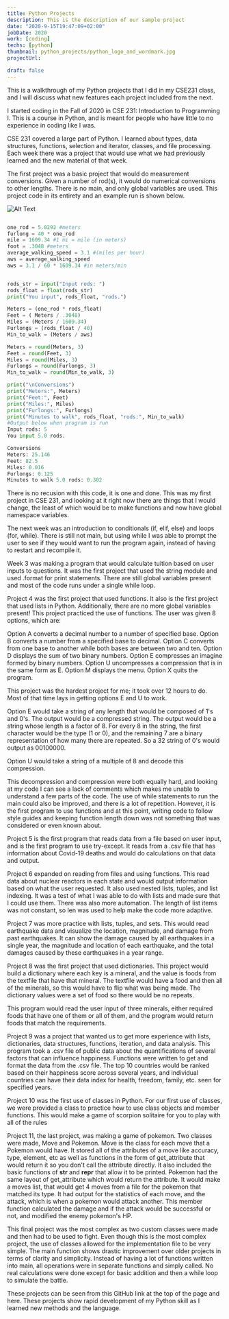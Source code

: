 ```yaml
---
title: Python Projects
description: This is the description of our sample project
date: "2020-9-15T19:47:09+02:00"
jobDate: 2020
work: [coding]
techs: [python]
thumbnail: python_projects/python_logo_and_wordmark.jpg
projectUrl: 

draft: false
---
```

This is a walkthrough of my Python projects that I did in 
my CSE231 class, and I will discuss what new features each 
project included from the next.

I started coding in the Fall of 2020 in CSE 231: Introduction 
to Programming I. This is a course in Python, and is meant for 
people who have little to no experience in coding like I was. 

CSE 231 covered a large part of Python. I learned about types, 
data structures, functions, selection and iterator, classes, and 
file processing. Each week there was a project that would use what 
we had previously learned and the new material of that week.

The first project was a basic project that would do measurement conversions. 
Given a number of rod(s), it would do numerical conversions to other lengths. 
There is no main, and only global variables are used. This project code in 
its entirety and an example run is shown below.

![Alt Text](https://media.giphy.com/media/iGx2wVjYzpazS/giphy.gif)

```python

one_rod = 5.0292 #meters
furlong = 40 * one_rod
mile = 1609.34 #1 mi = mile (in meters)
foot = .3048 #meters
average_walking_speed = 3.1 #(miles per hour)
aws = average_walking_speed
aws = 3.1 / 60 * 1609.34 #in meters/min


rods_str = input("Input rods: ")
rods_float = float(rods_str)
print("You input", rods_float, "rods.")

Meters = (one_rod * rods_float)
Feet = ( Meters / .3048)
Miles = (Meters / 1609.34)
Furlongs = (rods_float / 40)
Min_to_walk = (Meters / aws)

Meters = round(Meters, 3)
Feet = round(Feet, 3)
Miles = round(Miles, 3)
Furlongs = round(Furlongs, 3)
Min_to_walk = round(Min_to_walk, 3)

print("\nConversions")
print("Meters:", Meters)
print("Feet:", Feet)
print("Miles:", Miles)
print("Furlongs:", Furlongs)
print("Minutes to walk", rods_float, "rods:", Min_to_walk)
#Output below when program is run
Input rods: 5
You input 5.0 rods.

Conversions
Meters: 25.146
Feet: 82.5
Miles: 0.016
Furlongs: 0.125
Minutes to walk 5.0 rods: 0.302
```
There is no recusion with this code, it is one and done. 
This was my first project in CSE 231, and looking at it right now 
there are things that I would change, the least of which 
would be to make functions and now have global namespace variables.

The next week was an introduction to conditionals (if, elif, else) 
and loops (for, while). There is still not main, but using while 
I was able to prompt the user to see if they would want to run the 
program again, instead of having to restart and recompile it. 

Week 3 was making a program that would calculate tuition based on 
user inputs to questions. It was the first project that used the string 
module and used .format for print statements. There are still global 
variables present and most of the code runs under a single while loop. 

Project 4 was the first project that used functions. It also is the first 
project that used lists in Python. Additionally, there are no more 
global variables present! This project practiced the use of functions.
The user was given 8 options, which are:

Option A converts a decimal number to a number of specified base.
Option B converts a number from a specified base to decimal.
Option C converts from one base to another while both bases are between
two and ten.
Option D displays the sum of two binary numbers.
Option E compresses an imagine formed by binary numbers. 
Option U uncompresses a compression that is in the same form as E. 
Option M displays the menu.
Option X quits the program.

This project was the hardest project for me; it took over 12 hours to do. 
Most of that time lays in getting options E and U to work. 

Option E would take a string of any length that would be composed of 1's 
and 0's. The output would be a compressed string. The output would be a string 
whose length is a factor of 8. For every 8 in the string, the first 
character would be the type (1 or 0), and the remaining 7 are a binary 
representation of how many there are repeated. So a 32 string of 0's would 
output as 00100000.

Option U would take a string of a multiple of 8 and decode this compression. 

This decompression and compression were both equally hard, and looking at 
my code I can see a lack of comments which makes me unable to understand 
a few parts of the code. The use of while statements to run the main could also 
be improved, and there is a lot of repetition. However, it is the first program 
to use functions and at this point, writing code to follow style guides and 
keeping function length down was not something that was considered or even 
known about. 

Project 5 is the first program that reads data from a file based on user input, 
and is the first program to use try-except. It reads from a .csv file that 
has information about Covid-19 deaths and would do calculations on that 
data and output.

Project 6 expanded on reading from files and using functions. This read data 
about nuclear reactors in each state and would output information based on 
what the user requested. It also used nested lists, tuples, and list indexing. 
It was a test of what I was able to do with lists and made sure that I could 
use them. There was also more automation. The length of list items was not 
constant, so len was used to help make the code more adaptive. 

Project 7 was more practice with lists, tuples, and sets. This would read 
earthquake data and visualize the location, magnitude, and damage from past 
earthquakes. It can show the damage caused by all earthquakes in a single year, 
the magnitude and location of each earthquake, and the total damages caused 
by these earthquakes in a year range. 

Project 8 was the first project that used dictionaries. This project would 
build a dictionary where each key is a mineral, and the value is foods 
from the textfile that have that mineral. The textfile would have a food 
and then all of the minerals, so this would have to flip what was being made.
The dictionary values were a set of food so there would be no repeats.

This program would read the user input of three minerals, either 
required foods that have one of them or all of them, and the program would 
return foods that match the requirements.

Project 9 was a project that wanted us to get more experience with lists, 
dictionaries, data structures, functions, iteration, and data analysis.
This program took a .csv file of public data about the quantifications of 
several factors that can influence happiness. Functions were written to 
get and format the data from the .csv file. The top 10 countries would be ranked 
based on their happiness score across several years, and individual 
countries can have their data index for health, freedom, family, etc. seen 
for specified years. 

Project 10 was the first use of classes in Python. For our first use of classes, 
we were provided a class to practice how to use class objects and member functions. 
This would make a game of scorpion solitaire for you to play with all of the rules

Project 11, the last project, was making a game of pokemon. Two classes were made,
Move and Pokemon. Move is the class for each move that a Pokemon would have. 
It stored all of the attributes of a move like accuracy, type, element, etc as well as 
functions in the form of get_attribute that would return it so you don't call the attribute directly. 
It also included the basic functions of __str__ and __repr__ that allow it to be printed. 
Pokemon had the same layout of get_attribute which would return the attribute. It would make a 
moves list, that would get 4 moves from a file for the pokemon that matched its type. It had output 
for the statistics of each move, and the attack, which is when a pokemon would attack another.
This member function calculated the damage and if the attack would be successful or not, and 
modified the enemy pokemon's HP. 

This final project was the most complex as two custom classes were made and then had to be used 
to fight. Even though this is the most complex project, the use of classes allowed for the 
implementation file to be very simple. The main function shows drastic improvement 
over older projects in terms of clarity and simplicity. Instead of having a lot of 
functions written into main, all operations were in separate functions and simply called. 
No real calculations were done except for basic addition and then a while loop to simulate 
the battle. 


These projects can be seen from this GitHub link at the top of the page and 
here. These projects show rapid development of my Python skill as I learned 
new methods and the language. 
